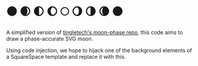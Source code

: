 🌑 🌒 🌓 🌔 🌕 🌖 🌗 🌘 🌑
===========================

A simplified version of [tingletech's moon-phase repo](https://github.com/tingletech/moon-phase), this code aims to draw a phase-accurate SVG moon.

Using code injection, we hope to hijack one of the background elements of a SquareSpace template and replace it with this.
